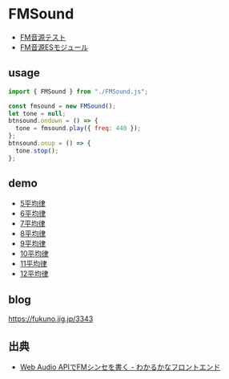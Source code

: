 # FMSound

- [FM音源テスト](https://code4fukui.github.io/FMSound/index.html)
- [FM音源ESモジュール](FMSound.js)

## usage

```js
import { FMSound } from "./FMSound.js";

const fmsound = new FMSound();
let tone = null;
btnsound.ondown = () => {
  tone = fmsound.play({ freq: 440 });
};
btnsound.onup = () => {
  tone.stop();
};
```

## demo

- [5平均律](https://code4fukui.github.io/FMSound/piano5.html)
- [6平均律](https://code4fukui.github.io/FMSound/piano6.html)
- [7平均律](https://code4fukui.github.io/FMSound/piano7.html)
- [8平均律](https://code4fukui.github.io/FMSound/piano8.html)
- [9平均律](https://code4fukui.github.io/FMSound/piano9.html)
- [10平均律](https://code4fukui.github.io/FMSound/piano10.html)
- [11平均律](https://code4fukui.github.io/FMSound/piano11.html)
- [12平均律](https://code4fukui.github.io/FMSound/piano12.html)

## blog

https://fukuno.jig.jp/3343

## 出典

- [Web Audio APIでFMシンセを書く - わかるかなフロントエンド](https://m0t0k1w.tumblr.com/post/121737581743/web-audio-api-fm)


